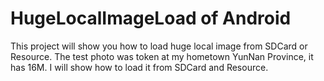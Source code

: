 # HugeLocalImageLoad of Android
This project will show you how to load huge local image from SDCard or Resource. The test photo was token at my hometown YunNan Province, it has 16M. I will show how to load it from SDCard and Resource. 
